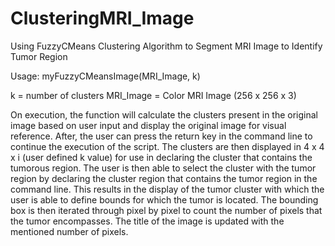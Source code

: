 # ClusteringMRI_Image
Using FuzzyCMeans Clustering Algorithm to Segment MRI Image to Identify Tumor Region

Usage:
  myFuzzyCMeansImage(MRI_Image, k)
  
  k = number of clusters
  MRI_Image = Color MRI Image (256 x 256 x 3)
  
  On execution, the function will calculate the clusters present in the original image
  based on user input and display the original image for visual reference. After, the
  user can press the return key in the command line to continue the execution 
  of the script. The clusters are then displayed in 4 x 4 x i (user defined k value) for use 
  in declaring the cluster that contains the tumorous region. The user is then able
  to select the cluster with the tumor region by declaring the cluster region that 
  contains the tumor region in the command line. This results in the display of the tumor
  cluster with which the user is able to define bounds for which the tumor is located. 
  The bounding box is then iterated through pixel by pixel to count the number of pixels
  that the tumor encompasses. The title of the image is updated with the mentioned number 
  of pixels.

